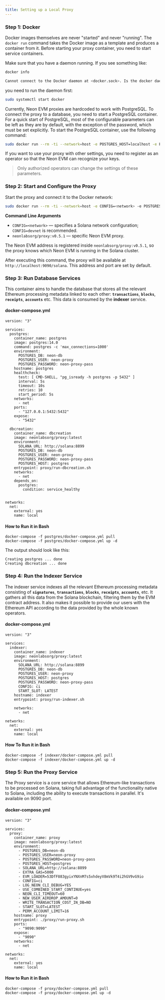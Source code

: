 ```yaml
---
title: Setting up a Local Proxy
---
```


### Step 1: Docker
Docker images themselves are never "started" and never "running". The `docker run` command takes the Docker image as a template and produces a container from it. Before starting your proxy container, you need to start service containers.

Make sure that you have a daemon running. If you see something like:
```bash
docker info

Cannot connect to the Docker daemon at <docker.sock>. Is the docker daemon running?
```
you need to run the daemon first:
```bash
sudo systemctl start docker
```

Currently, Neon EVM proxies are hardcoded to work with PostgreSQL. To connect the proxy to a database, you need to start a PostgreSQL container. For a quick start of PostgreSQL, most of the configurable parameters can be left as they are by default, with the exception of the password, which must be set explicitly. To start the PostgreSQL container, use the following command:

```bash
sudo docker run --rm -ti --network=host -e POSTGRES_HOST=localhost -e POSTGRES_DB=neon-db -e POSTGRES_USER=neon-proxy -e POSTGRES_PASSWORD=neon-proxy-pass --name=postgres postgres:14.0
```

If you want to use your proxy with other settings, you need to register as an operator so that the Neon EVM can recognize your keys.

> Only authorized operators can change the settings of these parameters.

### Step 2: Start and Configure the Proxy

Start the proxy and connect it to the Docker network:
```bash
sudo docker run --rm -ti --network=host -e CONFIG=<network> -e POSTGRES_DB=neon-db -e POSTGRES_USER=neon-proxy -e POSTGRES_PASSWORD=neon-proxy-pass neonlabsorg/proxy:v0.5.1
```

**Command Line Arguments**  
  * `CONFIG=<network>` — specifies a Solana network configuration; `CONFIG=devnet` is recommended.
  * `neonlabsorg/proxy:v0.5.1` — specific Neon EVM proxy.

The Neon EVM address is registered inside `neonlabsorg/proxy:v0.5.1`, so the proxy knows which Neon EVM is running in the Solana cluster.

After executing this command, the proxy will be available at `http://localhost:9090/solana`. This address and port are set by default.

### Step 3: Run Database Services

This container aims to handle the database that stores all the relevant Ethereum processing metadata linked to each other: **`transactions`**, **`blocks`**, **`receipts`**, **`accounts`** etc. This data is consumed by the **indexer** service.

#### docker-compose.yml

    version: "3"

    services:
      postgres:
        container_name: postgres
        image: postgres:14.0
        command: postgres -c 'max_connections=1000'
        environment:
          POSTGRES_DB: neon-db
          POSTGRES_USER: neon-proxy
          POSTGRES_PASSWORD: neon-proxy-pass
        hostname: postgres
        healthcheck:
          test: [ CMD-SHELL, "pg_isready -h postgres -p 5432" ]
          interval: 5s
          timeout: 10s
          retries: 10
          start_period: 5s
        networks:
          - net
        ports:
          - "127.0.0.1:5432:5432"
        expose:
          - "5432"

      dbcreation:
        container_name: dbcreation
        image: neonlabsorg/proxy:latest
        environment:
          SOLANA_URL: http://solana:8899
          POSTGRES_DB: neon-db
          POSTGRES_USER: neon-proxy
          POSTGRES_PASSWORD: neon-proxy-pass
          POSTGRES_HOST: postgres
        entrypoint: proxy/run-dbcreation.sh
        networks:
          - net
        depends_on:
          postgres:
            condition: service_healthy


    networks:
      net:
        external: yes
        name: local

#### How to Run it in Bash

    docker-compose -f postgres/docker-compose.yml pull
    docker-compose -f postgres/docker-compose.yml up -d

The output should look like this:

    Creating postgres ... done
    Creating dbcreation ... done

### Step 4: Run the Indexer Service

The indexer service indexes all the relevant Ethereum processing metadata consisting of **`signatures`**, **`transactions`**, **`blocks`**, **`receipts`**, **`accounts`**, etc. It gathers all this data from the Solana blockchain, filtering them by the EVM contract address. It also makes it possible to provide our users with the Ethereum API according to the data provided by the whole known operators.

#### docker-compose.yml

    version: "3"

    services:
      indexer:
        container_name: indexer
        image: neonlabsorg/proxy:latest
        environment:
          SOLANA_URL: http://solana:8899
          POSTGRES_DB: neon-db
          POSTGRES_USER: neon-proxy
          POSTGRES_HOST: postgres
          POSTGRES_PASSWORD: neon-proxy-pass
          CONFIG: ci
          START_SLOT: LATEST
        hostname: indexer
        entrypoint: proxy/run-indexer.sh

        networks:
          - net

    networks:
      net:
        external: yes
        name: local

#### How To Run it in Bash

    docker-compose -f indexer/docker-compose.yml pull
    docker-compose -f indexer/docker-compose.yml up -d

### Step 5: Run the Proxy Service

The Proxy service is a core service that allows Ethereum-like transactions to be processed on Solana, taking full advantage of the functionality native to Solana, including the ability to execute transactions in parallel. It's available on 9090 port.

#### docker-compose.yml

    version: "3"

    services:
      proxy:
        container_name: proxy
        image: neonlabsorg/proxy:latest
        environment:
          - POSTGRES_DB=neon-db
          - POSTGRES_USER=neon-proxy
          - POSTGRES_PASSWORD=neon-proxy-pass
          - POSTGRES_HOST=postgres
          - SOLANA_URL=http://solana:8899
          - EXTRA_GAS=5000
          - EVM_LOADER=53DfF883gyixYNXnM7s5xhdeyV8mVk9T4i2hGV9vG9io
          - CONFIG=ci
          - LOG_NEON_CLI_DEBUG=YES
          - USE_COMBINED_START_CONTINUE=yes
          - NEON_CLI_TIMEOUT=60
          - NEW_USER_AIRDROP_AMOUNT=0
          - WRITE_TRANSACTION_COST_IN_DB=NO
          - START_SLOT=LATEST
          - PERM_ACCOUNT_LIMIT=16
        hostname: proxy
        entrypoint: ./proxy/run-proxy.sh
        ports:
          - "9090:9090"
        expose:
          - "9090"
        networks:
          - net

    networks:
      net:
        external: yes
        name: local

#### How to Run it in Bash

    docker-compose -f proxy/docker-compose.yml pull
    docker-compose -f proxy/docker-compose.yml up -d